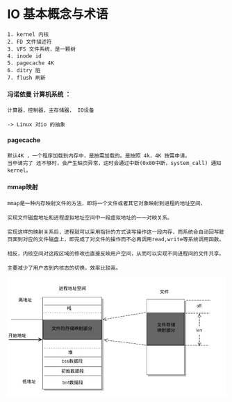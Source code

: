# IO 基本概念与术语

    1. kernel 内核
    2. FD 文件描述符
    3. VFS 文件系统，是一颗树
    4. inode id 
    5. pagecache 4K
    6. ditry 脏
    7. flush 刷新

#### 冯诺依曼 计算机系统 ：
    计算器，控制器，主存储器， IO设备

    -> Linux 对io 的抽象

#### pagecache 
    默认4K ，一个程序加载到内存中，是按需加载的。是按照 4k，4K 按需申请。
    当申请完了 还不够时，会产生缺页异常，这时会通过中断(0x80中断，system_call) 通知 kernel。

    
#### mmap映射

    mmap是一种内存映射文件的方法，即将一个文件或者其它对象映射到进程的地址空间，
    
    实现文件磁盘地址和进程虚拟地址空间中一段虚拟地址的一一对映关系。
    
    实现这样的映射关系后，进程就可以采用指针的方式读写操作这一段内存，而系统会自动回写脏页面到对应的文件磁盘上，即完成了对文件的操作而不必再调用read,write等系统调用函数。
    
    相反，内核空间对这段区域的修改也直接反映用户空间，从而可以实现不同进程间的文件共享。

    主要减少了用户态到内核态的切换，效率比较高。

 ![如下图](./img/mmap.png)